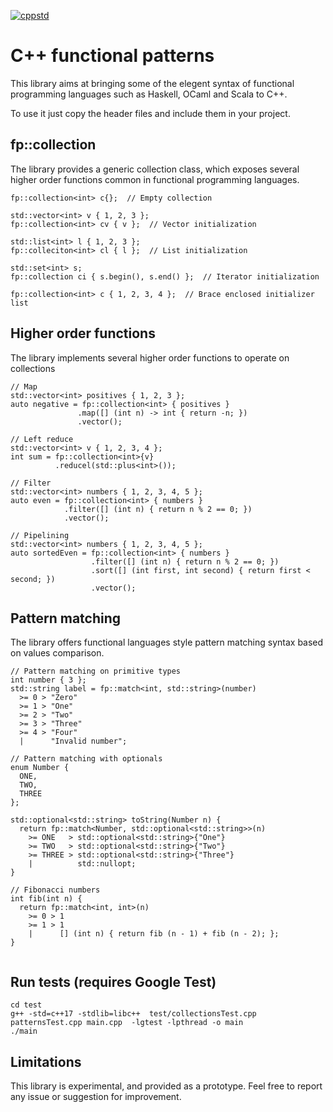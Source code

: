 [![cppstd](https://img.shields.io/badge/C++-17-blue.svg)](https://en.wikipedia.org/wiki/C%2B%2B17)

C++ functional patterns
===

This library aims at bringing some of the elegent syntax of functional programming languages such as Haskell, OCaml and Scala to C++.

To use it just copy the header files and include them in your project.

fp::collection
---

The library provides a generic collection class, which exposes several higher order functions common in functional programming languages.


```
fp::collection<int> c{};  // Empty collection

std::vector<int> v { 1, 2, 3 };
fp::collection<int> cv { v };  // Vector initialization

std::list<int> l { 1, 2, 3 };
fp::colleciton<int> cl { l };  // List initialization

std::set<int> s;
fp::collection ci { s.begin(), s.end() };  // Iterator initialization

fp::collection<int> c { 1, 2, 3, 4 };  // Brace enclosed initializer list

```

Higher order functions
---

The library implements several higher order functions to operate on collections

```
// Map
std::vector<int> positives { 1, 2, 3 };
auto negative = fp::collection<int> { positives }
               .map([] (int n) -> int { return -n; })
               .vector();

// Left reduce
std::vector<int> v { 1, 2, 3, 4 };
int sum = fp::collection<int>{v}
          .reducel(std::plus<int>());

// Filter
std::vector<int> numbers { 1, 2, 3, 4, 5 };
auto even = fp::collection<int> { numbers }
            .filter([] (int n) { return n % 2 == 0; })
            .vector();

// Pipelining
std::vector<int> numbers { 1, 2, 3, 4, 5 };
auto sortedEven = fp::collection<int> { numbers }
                  .filter([] (int n) { return n % 2 == 0; })
                  .sort([] (int first, int second) { return first < second; })
                  .vector();
```

Pattern matching
---

The library offers functional languages style pattern matching syntax based on values comparison.

```
// Pattern matching on primitive types
int number { 3 };
std::string label = fp::match<int, std::string>(number)
  >= 0 > "Zero"
  >= 1 > "One"
  >= 2 > "Two"
  >= 3 > "Three"
  >= 4 > "Four"
  |      "Invalid number";

// Pattern matching with optionals
enum Number {
  ONE,
  TWO,
  THREE
};

std::optional<std::string> toString(Number n) {
  return fp::match<Number, std::optional<std::string>>(n)
    >= ONE   > std::optional<std::string>{"One"}
    >= TWO   > std::optional<std::string>{"Two"}
    >= THREE > std::optional<std::string>{"Three"}
    |          std::nullopt;
}

// Fibonacci numbers
int fib(int n) {
  return fp::match<int, int>(n)
    >= 0 > 1
    >= 1 > 1
    |      [] (int n) { return fib (n - 1) + fib (n - 2); };
}
 
```

Run tests (requires Google Test)
---
```
cd test
g++ -std=c++17 -stdlib=libc++  test/collectionsTest.cpp patternsTest.cpp main.cpp  -lgtest -lpthread -o main
./main
```


Limitations
---
This library is experimental, and provided as a prototype. Feel free to report any issue or suggestion for improvement.
